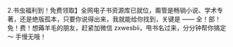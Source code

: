 2.书虫福利到！免费领取】全网电子书资源库已就位，甭管是畅销小说、学术专著，还是绝版孤本，只要你说得出来，我就能给你找到，关键是 —— 全！部！免！费！想薅羊毛的朋友，赶紧加微信 zxwesbii，甩书名过来，分分钟帮你搞定～ 手慢无哦！
